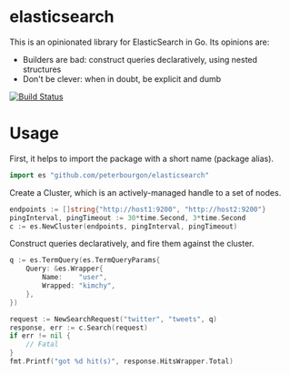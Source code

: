 # elasticsearch

This is an opinionated library for ElasticSearch in Go. Its opinions are:

* Builders are bad: construct queries declaratively, using nested structures
* Don't be clever: when in doubt, be explicit and dumb

[![Build Status][1]][2]

[1]: https://secure.travis-ci.org/peterbourgon/elasticsearch.png
[2]: http://www.travis-ci.org/peterbourgon/elasticsearch


# Usage

First, it helps to import the package with a short name (package alias).

```go
import es "github.com/peterbourgon/elasticsearch"
```

Create a Cluster, which is an actively-managed handle to a set of nodes.

```go
endpoints := []string{"http://host1:9200", "http://host2:9200"}
pingInterval, pingTimeout := 30*time.Second, 3*time.Second
c := es.NewCluster(endpoints, pingInterval, pingTimeout)
```

Construct queries declaratively, and fire them against the cluster.

```go
q := es.TermQuery(es.TermQueryParams{
	Query: &es.Wrapper{
		Name:    "user",
		Wrapped: "kimchy",
	},
})

request := NewSearchRequest("twitter", "tweets", q)
response, err := c.Search(request)
if err != nil {
	// Fatal
}
fmt.Printf("got %d hit(s)", response.HitsWrapper.Total)
```

